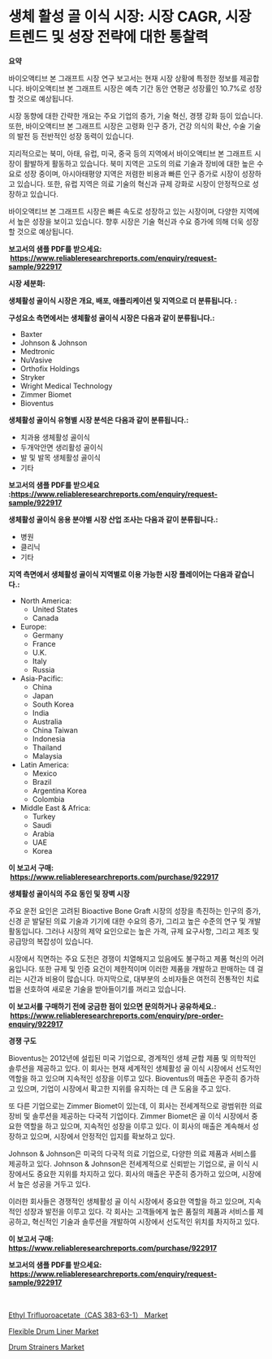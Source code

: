 <p><h1>생체 활성 골 이식 시장: 시장 CAGR, 시장 트렌드 및 성장 전략에 대한 통찰력</h1></p><p><strong>요약</strong></p>
<p><p>바이오액티브 본 그래프트 시장 연구 보고서는 현재 시장 상황에 특정한 정보를 제공합니다. 바이오액티브 본 그래프트 시장은 예측 기간 동안 연평균 성장률인 10.7%로 성장할 것으로 예상됩니다.</p><p>시장 동향에 대한 간략한 개요는 주요 기업의 증가, 기술 혁신, 경쟁 강화 등이 있습니다. 또한, 바이오액티브 본 그래프트 시장은 고령화 인구 증가, 건강 의식의 확산, 수술 기술의 발전 등 전반적인 성장 동력이 있습니다.</p><p>지리적으로는 북미, 아태, 유럽, 미국, 중국 등의 지역에서 바이오액티브 본 그래프트 시장이 활발하게 활동하고 있습니다. 북미 지역은 고도의 의료 기술과 장비에 대한 높은 수요로 성장 중이며, 아시아태평양 지역은 저렴한 비용과 빠른 인구 증가로 시장이 성장하고 있습니다. 또한, 유럽 지역은 의료 기술의 혁신과 규제 강화로 시장이 안정적으로 성장하고 있습니다.</p><p>바이오액티브 본 그래프트 시장은 빠른 속도로 성장하고 있는 시장이며, 다양한 지역에서 높은 성장을 보이고 있습니다. 향후 시장은 기술 혁신과 수요 증가에 의해 더욱 성장할 것으로 예상됩니다.</p></p>
<p><strong>보고서의 샘플 PDF를 받으세요: &nbsp;<a href="https://www.reliableresearchreports.com/enquiry/request-sample/922917">https://www.reliableresearchreports.com/enquiry/request-sample/922917</a></strong></p>
<p><strong>시장 세분화:</strong></p>
<p><strong> 생체활성 골이식 시장은 개요, 배포, 애플리케이션 및 지역으로 더 분류됩니다. :</strong></p>
<p><strong>구성요소 측면에서는 생체활성 골이식 시장은 다음과 같이 분류됩니다.:</strong></p>
<p><ul><li>Baxter</li><li>Johnson & Johnson</li><li>Medtronic</li><li>NuVasive</li><li>Orthofix Holdings</li><li>Stryker</li><li>Wright Medical Technology</li><li>Zimmer Biomet</li><li>Bioventus</li></ul></p>
<p><strong> 생체활성 골이식 유형별 시장 분석은 다음과 같이 분류됩니다.:</strong></p>
<p><ul><li>치과용 생체활성 골이식</li><li>두개악안면 생리활성 골이식</li><li>발 및 발목 생체활성 골이식</li><li>기타</li></ul></p>
<p><strong>보고서의 샘플 PDF를 받으세요 :<a href="https://www.reliableresearchreports.com/enquiry/request-sample/922917">https://www.reliableresearchreports.com/enquiry/request-sample/922917</a></strong></p>
<p><strong> 생체활성 골이식 응용 분야별 시장 산업 조사는 다음과 같이 분류됩니다.:</strong></p>
<p><ul><li>병원</li><li>클리닉</li><li>기타</li></ul></p>
<p><strong>지역 측면에서 생체활성 골이식 지역별로 이용 가능한 시장 플레이어는 다음과 같습니다.:</strong></p>
<p><ul>
    <li>
        North America:
        <ul>
            <li>United States</li>
            <li>Canada</li>
        </ul>
    </li>
    <li>
        Europe:
        <ul>
            <li>Germany</li>
            <li>France</li>
            <li>U.K.</li>
            <li>Italy</li>
            <li>Russia</li>
        </ul>
    </li>
    <li>
        Asia-Pacific:
        <ul>
            <li>China</li>
            <li>Japan</li>
            <li>South Korea</li>
            <li>India</li>
            <li>Australia</li>
            <li>China Taiwan</li>
            <li>Indonesia</li>
            <li>Thailand</li>
            <li>Malaysia</li>
        </ul>
    </li>
    <li>
        Latin America:
        <ul>
            <li>Mexico</li>
            <li>Brazil</li>
            <li>Argentina Korea</li>
            <li>Colombia</li>
        </ul>
    </li>
    <li>
        Middle East & Africa:
        <ul>
            <li>Turkey</li>
            <li>Saudi</li>
            <li>Arabia</li>
            <li>UAE</li>
            <li>Korea</li>
        </ul>
    </li>
    </ul></p>
<p><strong>이 보고서 구매: &nbsp;<a href="https://www.reliableresearchreports.com/purchase/922917">https://www.reliableresearchreports.com/purchase/922917</a></strong></p>
<p><strong>생체활성 골이식의 주요 동인 및 장벽 시장</strong></p>
<p><p>주요 운전 요인은 고려된 Bioactive Bone Graft 시장의 성장을 촉진하는 인구의 증가, 신경 곧 발달된 의료 기술과 기기에 대한 수요의 증가, 그리고 높은 수준의 연구 및 개발 활동입니다. 그러나 시장의 제약 요인으로는 높은 가격, 규제 요구사항, 그리고 제조 및 공급망의 복잡성이 있습니다.</p><p>시장에서 직면하는 주요 도전은 경쟁이 치열해지고 있음에도 불구하고 제품 혁신의 어려움입니다. 또한 규제 및 인증 요건이 제한적이며 이러한 제품을 개발하고 판매하는 데 걸리는 시간과 비용이 많습니다. 마지막으로, 대부분의 소비자들은 여전히 전통적인 치료법을 선호하여 새로운 기술을 받아들이기를 꺼리고 있습니다.</p></p>
<p><strong>이 보고서를 구매하기 전에 궁금한 점이 있으면 문의하거나 공유하세요.: &nbsp;<a href="https://www.reliableresearchreports.com/enquiry/pre-order-enquiry/922917">https://www.reliableresearchreports.com/enquiry/pre-order-enquiry/922917</a></strong></p>
<p><strong>경쟁 구도</strong></p>
<p><p>Bioventus는 2012년에 설립된 미국 기업으로, 경계적인 생체 균합 제품 및 의학적인 솔루션을 제공하고 있다. 이 회사는 현재 세계적인 생체활성 골 이식 시장에서 선도적인 역할을 하고 있으며 지속적인 성장을 이루고 있다. Bioventus의 매출은 꾸준히 증가하고 있으며, 기업이 시장에서 확고한 지위를 유지하는 데 큰 도움을 주고 있다.</p><p>또 다른 기업으로는 Zimmer Biomet이 있는데, 이 회사는 전세계적으로 광범위한 의료 장비 및 솔루션을 제공하는 다국적 기업이다. Zimmer Biomet은 골 이식 시장에서 중요한 역할을 하고 있으며, 지속적인 성장을 이루고 있다. 이 회사의 매출은 계속해서 성장하고 있으며, 시장에서 안정적인 입지를 확보하고 있다.</p><p>Johnson & Johnson은 미국의 다국적 의료 기업으로, 다양한 의료 제품과 서비스를 제공하고 있다. Johnson & Johnson은 전세계적으로 신뢰받는 기업으로, 골 이식 시장에서도 중요한 지위를 차지하고 있다. 회사의 매출은 꾸준히 증가하고 있으며, 시장에서 높은 성공을 거두고 있다. </p><p>이러한 회사들은 경쟁적인 생체활성 골 이식 시장에서 중요한 역할을 하고 있으며, 지속적인 성장과 발전을 이루고 있다. 각 회사는 고객들에게 높은 품질의 제품과 서비스를 제공하고, 혁신적인 기술과 솔루션을 개발하여 시장에서 선도적인 위치를 차지하고 있다.</p></p>
<p><strong>이 보고서 구매: &nbsp; <a href="https://www.reliableresearchreports.com/purchase/922917">https://www.reliableresearchreports.com/purchase/922917</a></strong></p>
<p><strong>보고서의 샘플 PDF를 받으세요: &nbsp;<a href="https://www.reliableresearchreports.com/enquiry/request-sample/922917">https://www.reliableresearchreports.com/enquiry/request-sample/922917</a></strong><strong></strong></p>
<p>&nbsp;</p>
<p><p><a href="https://github.com/ruddyyedelwadw/Market-Research-Report-List-1/blob/main/ethyl-trifluoroacetatecas-383-63-1-market.md">Ethyl Trifluoroacetate（CAS 383-63-1） Market</a></p><p><a href="https://github.com/jaidynmorantestelletmjzya/Market-Research-Report-List-1/blob/main/flexible-drum-liner-market.md">Flexible Drum Liner Market</a></p><p><a href="https://github.com/juniordelafrance/Market-Research-Report-List-2/blob/main/drum-strainers-market.md">Drum Strainers Market</a></p></p>